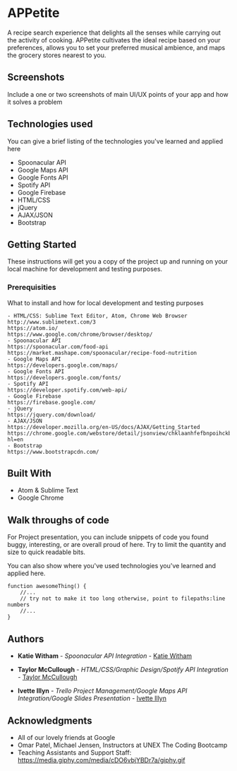 # APPetite

A recipe search experience that delights all the senses while carrying out the activity of cooking. APPetite cultivates the ideal recipe based on your preferences, allows you to set your preferred musical ambience, and maps the grocery stores nearest to you.


## Screenshots

Include a one or two screenshots of main UI/UX points of your app and how it solves a problem


## Technologies used

You can give a brief listing of the technologies you've learned and applied here
- Spoonacular API
- Google Maps API
- Google Fonts API
- Spotify API
- Google Firebase
- HTML/CSS
- jQuery
- AJAX/JSON
- Bootstrap


## Getting Started

These instructions will get you a copy of the project up and running on your local machine for development and testing purposes.


### Prerequisities

What to install and how for local development and testing purposes

```
- HTML/CSS: Sublime Text Editor, Atom, Chrome Web Browser
http://www.sublimetext.com/3
https://atom.io/
https://www.google.com/chrome/browser/desktop/
- Spoonacular API
https://spoonacular.com/food-api
https://market.mashape.com/spoonacular/recipe-food-nutrition
- Google Maps API
https://developers.google.com/maps/
- Google Fonts API
https://developers.google.com/fonts/
- Spotify API
https://developer.spotify.com/web-api/
- Google Firebase
https://firebase.google.com/
- jQuery
https://jquery.com/download/
- AJAX/JSON
https://developer.mozilla.org/en-US/docs/AJAX/Getting_Started
https://chrome.google.com/webstore/detail/jsonview/chklaanhfefbnpoihckbnefhakgolnmc?hl=en
- Bootstrap
https://www.bootstrapcdn.com/
```


## Built With

* Atom & Sublime Text
* Google Chrome


## Walk throughs of code
For Project presentation, you can include snippets of code you found buggy, interesting, or are overall proud of here.  Try to limit the quantity and size to quick readable bits.

You can also show where you've used technologies you've learned and applied here.

```
function awesomeThing() {
    //...
    // try not to make it too long otherwise, point to filepaths:line numbers
    //...
}
```


## Authors

* **Katie Witham** - *Spoonacular API Integration* - [Katie Witham](https://github.com/kewitham)

* **Taylor McCullough** - *HTML/CSS/Graphic Design/Spotify API Integration* - [Taylor McCullough](https://github.com/shirobutterfly)

* **Ivette Illyn** - *Trello Project Management/Google Maps API Integration/Google Slides Presentation* - [Ivette Illyn](https://github.com/illynabruin92)



## Acknowledgments

* All of our lovely friends at Google
* Omar Patel, Michael Jensen, Instructors at UNEX The Coding Bootcamp
* Teaching Assistants and Support Staff: https://media.giphy.com/media/cDO6vbjYBDr7a/giphy.gif
